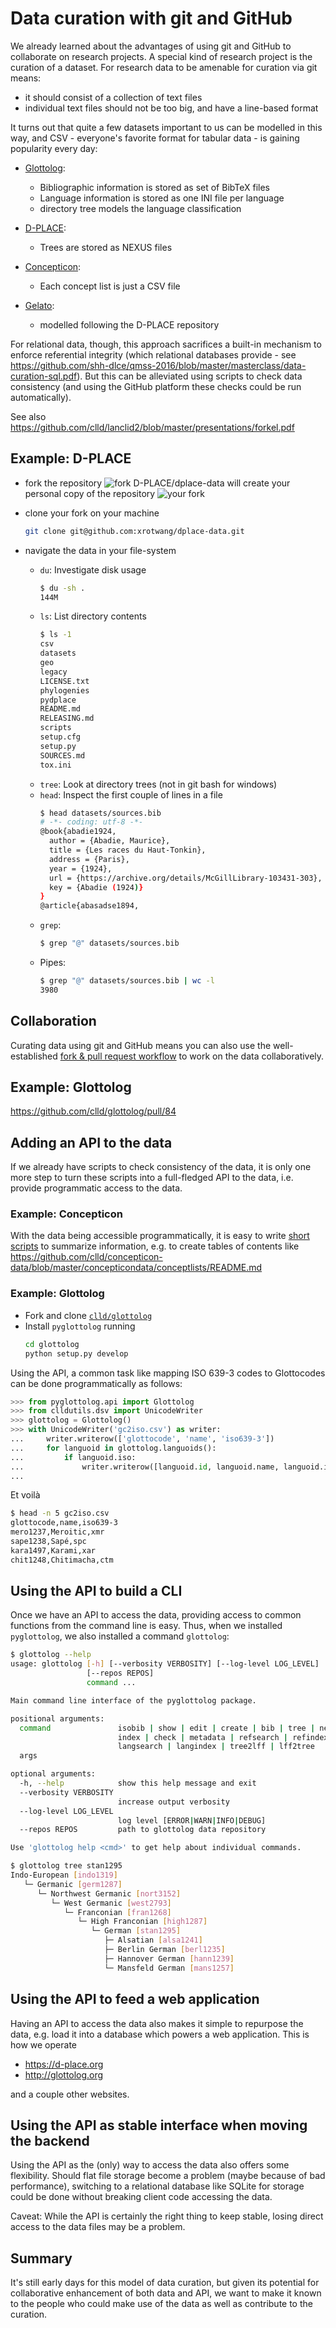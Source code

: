
# Data curation with git and GitHub

We already learned about the advantages of using git and GitHub to collaborate on research projects.
A special kind of research project is the curation of a dataset. For research data to be amenable for
curation via git means:

- it should consist of a collection of text files
- individual text files should not be too big, and have a line-based format

It turns out that quite a few datasets important to us can be modelled in this way, and CSV - everyone's 
favorite format for tabular data - is gaining popularity every day:

- [Glottolog](https://github.com/clld/glottolog):
  - Bibliographic information is stored as set of BibTeX files
  - Language information is stored as one INI file per language
  - directory tree models the language classification

- [D-PLACE](https://github.com/D-PLACE/dplace-data):
  - Trees are stored as NEXUS files

- [Concepticon](https://github.com/clld/concepticon-data):
  - Each concept list is just a CSV file

- [Gelato](https://github.com/gelato-org/gelato-data):
  - modelled following the D-PLACE repository

For relational data, though, this approach sacrifices a built-in mechanism to enforce referential integrity
(which relational databases provide - see https://github.com/shh-dlce/qmss-2016/blob/master/masterclass/data-curation-sql.pdf). But this can be alleviated using scripts to check data consistency
(and using the GitHub platform these checks could be run automatically).

See also https://github.com/clld/lanclid2/blob/master/presentations/forkel.pdf

## Example: D-PLACE

- fork the repository
  ![fork D-PLACE/dplace-data](dplace-data.png)
  will create your personal copy of the repository
  ![your fork](dplace-data-fork.png)

- clone your fork on your machine
  ```bash
  git clone git@github.com:xrotwang/dplace-data.git
  ```
- navigate the data in your file-system
  - `du`: Investigate disk usage
    ```bash
    $ du -sh .
    144M
    ```
  - `ls`: List directory contents
    ```bash
    $ ls -1
    csv
    datasets
    geo
    legacy
    LICENSE.txt
    phylogenies
    pydplace
    README.md
    RELEASING.md
    scripts
    setup.cfg
    setup.py
    SOURCES.md
    tox.ini
    ```
  - `tree`: Look at directory trees (not in git bash for windows)
  - `head`: Inspect the first couple of lines in a file
    ```bash
    $ head datasets/sources.bib 
    # -*- coding: utf-8 -*-
    @book{abadie1924,
      author = {Abadie, Maurice},
      title = {Les races du Haut-Tonkin},
      address = {Paris},
      year = {1924},
      url = {https://archive.org/details/McGillLibrary-103431-303},
      key = {Abadie (1924)}
    }
    @article{abasadse1894,
    ```
  - `grep`:
    ```bash
    $ grep "@" datasets/sources.bib
    ```
  - Pipes:
    ```bash
    $ grep "@" datasets/sources.bib | wc -l
    3980
    ```


## Collaboration

Curating data using git and GitHub means you can also use the well-established
[fork & pull request workflow](https://gist.github.com/Chaser324/ce0505fbed06b947d962)
to work on the data collaboratively.


## Example: Glottolog

https://github.com/clld/glottolog/pull/84


## Adding an API to the data

If we already have scripts to check consistency of the data, it is only one more step to turn these
scripts into a full-fledged API to the data, i.e. provide programmatic access to the data.


### Example: Concepticon

With the data being accessible programmatically, it is easy to write 
[short scripts](https://github.com/clld/concepticon-data/blob/master/pyconcepticon/commands.py#L290-L305) to
summarize information, e.g. to create tables of contents like
https://github.com/clld/concepticon-data/blob/master/concepticondata/conceptlists/README.md


### Example: Glottolog

- Fork and clone [`clld/glottolog`](https://github.com/clld/glottolog)
- Install `pyglottolog` running
  ```bash
  cd glottolog
  python setup.py develop
  ```

Using the API, a common task like mapping ISO 639-3 codes to Glottocodes can be done
programmatically as follows:

```python
>>> from pyglottolog.api import Glottolog
>>> from clldutils.dsv import UnicodeWriter
>>> glottolog = Glottolog()
>>> with UnicodeWriter('gc2iso.csv') as writer:
...     writer.writerow(['glottocode', 'name', 'iso639-3'])
...     for languoid in glottolog.languoids():
...         if languoid.iso:
...             writer.writerow([languoid.id, languoid.name, languoid.iso])
... 
```

Et voilà

```bash
$ head -n 5 gc2iso.csv 
glottocode,name,iso639-3
mero1237,Meroitic,xmr
sape1238,Sapé,spc
kara1497,Karami,xar
chit1248,Chitimacha,ctm
```

## Using the API to build a CLI

Once we have an API to access the data, providing access to common functions from the 
command line is easy. Thus, when we installed `pyglottolog`, we also installed a command
`glottolog`:

```bash
$ glottolog --help
usage: glottolog [-h] [--verbosity VERBOSITY] [--log-level LOG_LEVEL]
                 [--repos REPOS]
                 command ...

Main command line interface of the pyglottolog package.

positional arguments:
  command               isobib | show | edit | create | bib | tree | newick |
                        index | check | metadata | refsearch | refindex |
                        langsearch | langindex | tree2lff | lff2tree
  args

optional arguments:
  -h, --help            show this help message and exit
  --verbosity VERBOSITY
                        increase output verbosity
  --log-level LOG_LEVEL
                        log level [ERROR|WARN|INFO|DEBUG]
  --repos REPOS         path to glottolog data repository

Use 'glottolog help <cmd>' to get help about individual commands.
```

```bash
$ glottolog tree stan1295
Indo-European [indo1319]
   └─ Germanic [germ1287]
      └─ Northwest Germanic [nort3152]
         └─ West Germanic [west2793]
            └─ Franconian [fran1268]
               └─ High Franconian [high1287]
                  └─ German [stan1295]
                     ├─ Alsatian [alsa1241]
                     ├─ Berlin German [berl1235]
                     ├─ Hannover German [hann1239]
                     └─ Mansfeld German [mans1257]
```


## Using the API to feed a web application

Having an API to access the data also makes it simple to repurpose the data, e.g.
load it into a database which powers a web application. This is how we operate

- https://d-place.org
- http://glottolog.org

and a couple other websites.


## Using the API as stable interface when moving the backend

Using the API as the (only) way to access the data also offers some flexibility.
Should flat file storage become a problem (maybe because of bad performance),
switching to a relational database like SQLite for storage could be done without
breaking client code accessing the data.

Caveat: While the API is certainly the right thing to keep stable, losing direct access to the data files
may be a problem.



## Summary

It's still early days for this model of data curation, but given its potential for collaborative enhancement
of both data and API, we want to make it known to the people who could make use of the data as well as contribute
to the curation.
